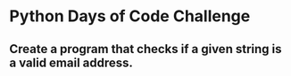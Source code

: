 # Python Days of Code Challenge

## Create a program that checks if a given string is a valid email address.
